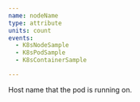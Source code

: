 ```yaml
---
name: nodeName
type: attribute
units: count
events:
  - K8sNodeSample
  - K8sPodSample
  - K8sContainerSample

---
```


Host name that the pod is running on.
